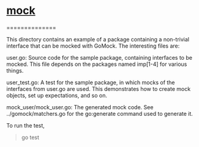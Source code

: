 # [mock](https://github.com/golang/mock)
==============

This directory contains an example of a package containing a non-trivial interface that can be mocked with GoMock. The interesting files are:

user.go: Source code for the sample package, containing interfaces to be mocked. This file depends on the packages named imp[1-4] for various things.

user_test.go: A test for the sample package, in which mocks of the interfaces from user.go are used. This demonstrates how to create mock objects, set up expectations, and so on.

mock_user/mock_user.go: The generated mock code. See ../gomock/matchers.go for the go:generate command used to generate it.

To run the test,

> go test 